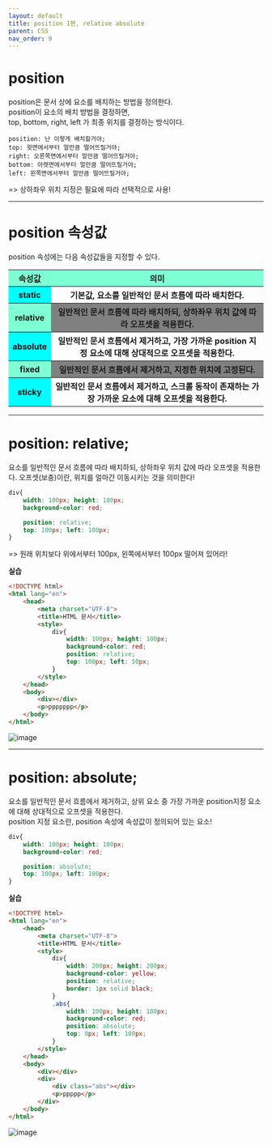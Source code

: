 ```yaml
---
layout: default
title: position 1편, relative absolute
parent: CSS
nav_order: 9
---
```


# position  
position은 문서 상에 요소를 배치하는 방법을 정의한다.  
position이 요소의 배치 방법을 결정하면,  
top, bottom, right, left 가 최종 위치를 결정하는 방식이다.  
```
position: 난 이렇게 배치할거야;
top: 윗면에서부터 얼만큼 떨어뜨릴거야;
right: 오른쪽면에서부터 얼만큼 떨어뜨릴거야;
bottom: 아랫면에서부터 얼만큼 떨어뜨릴거야;
left: 왼쪽면에서부터 얼만큼 떨어뜨릴거야;
```  
=> 상하좌우 위치 지정은 필요에 따라 선택적으로 사용!  

<hr>  

# position 속성값  
position 속성에는 다음 속성값들을 지정할 수 있다.  

<table>
    <tr>
        <th style="background-color: aquamarine;">속성값</th>
        <th style="background-color: aquamarine;">의미</th>
    </tr>
    <tr>
        <th style="background-color: aqua;">static</th>
        <th>기본값, 요소를 일반적인 문서 흐름에 따라 배치한다.</th>
    </tr>
    <tr>
        <th style="background-color: aquamarine;">relative</th>
        <th style="background-color: gray;">일반적인 문서 흐름에 따라 배치하되, 상하좌우 위치 값에 따라 오프셋을 적용한다.</th>
    </tr>
    <tr>
        <th style="background-color: aqua;">absolute</th>
        <th>
            일반적인 문서 흐름에서 제거하고,
            가장 가까운 position 지정 요소에 대해 상대적으로 오프셋을 적용한다.
        </th>
    </tr>
    <tr>
        <th style="background-color: aquamarine;">fixed</th>
        <th style="background-color: gray;">일반적인 문서 흐름에서 제거하고, 지정한 위치에 고정된다.</th>
    </tr>
    <tr>
        <th style="background-color: aqua;">sticky</th>
        <th>
            일반적인 문서 흐름에서 제거하고,
            스크롤 동작이 존재하는 가장 가까운 요소에 대해 오프셋을 적용한다.
        </th>
    </tr>
</table>  

<hr>  

# position: relative;  
요소를 일반적인 문서 흐름에 따라 배치하되, 상하좌우 위치 값에 따라 오프셋을 적용한다. 오프셋(보충)이란, 위치를 얼마간 이동시키는 것을 의미한다!  

```css
div{
    width: 100px; height: 100px;
    background-color: red;

    position: relative;
    top: 100px; left: 100px;
}
```  
=> 원래 위치보다 위에서부터 100px, 왼쪽에서부터 100px 떨어져 있어라!  

**실습**  
````html
<!DOCTYPE html>
<html lang="en">
    <head>
        <meta charset="UTF-8">
        <title>HTML 문서</title>
        <style>
            div{
                width: 100px; height: 100px;
                background-color: red;
                position: relative;
                top: 100px; left: 50px;
            }
        </style>
    </head>
    <body>
        <div></div>
        <p>ppppppp</p>
    </body>
</html>
````  
![image](https://github.com/jjsok73379/Java/assets/114732330/c8ed231b-a9ce-4b8f-b330-024bd1285446)  

<hr>  

# position: absolute;  
요소를 일반적인 문서 흐름에서 제거하고, 상위 요소 중 가장 가까운 position지정 요소에 대해 상대적으로 오프셋을 적용한다.  
position 지정 요소란, position 속성에 속성값이 정의되어 있는 요소!  
```css
div{
    width: 100px; height: 100px;
    background-color: red;

    position: absolute;
    top: 100px; left: 100px;
}
```  

**실습**  
````html
<!DOCTYPE html>
<html lang="en">
    <head>
        <meta charset="UTF-8">
        <title>HTML 문서</title>
        <style>
            div{
                width: 200px; height: 200px;
                background-color: yellow;
                position: relative;
                border: 1px solid black;
            }
            .abs{
                width: 100px; height: 100px;
                background-color: red;
                position: absolute;
                top: 0px; left: 100px;
            }
        </style>
    </head>
    <body>
        <div></div>
        <div>
            <div class="abs"></div>
            <p>ppppp</p>
        </div>
    </body>
</html>
````  
![image](https://github.com/jjsok73379/Java/assets/114732330/4db13d24-a8e2-4226-8264-76d930660bc6)